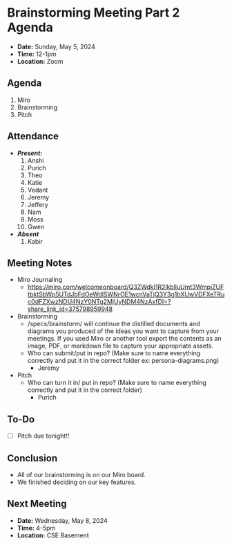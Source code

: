 # Brainstorming Meeting Part 2 Agenda

- **Date:** Sunday, May 5, 2024
- **Time:** 12-1pm
- **Location:** Zoom

## Agenda

1. Miro
2. Brainstorming
3. Pitch

## Attendance

  - ***Present:***
    1. Anshi
    2. Purich
    3. Theo
    4. Katie
    5. Vedant
    6. Jeremy
    7. Jeffery
    8. Nam
    9. Moss
    10. Gwen
  - ***Absent***
    1. Kabir

## Meeting Notes

  - Miro Journaling
      - https://miro.com/welcomeonboard/Q3ZWdkI1R2lkblluUmt3WmpiZUFtbktSbWp5UTdJbFdOeWdlSWNrOE1wcnVaTjQ3Y3g1bXUwVDFXeTRuc0dFZXwzNDU4NzY0NTg2MjUyNDM4NzAxfDI=?share_link_id=375798959948
  - Brainstorming
      - /specs/brainstorm/ will continue the distilled documents and diagrams you produced of the ideas you want to capture from your meetings.  If you used Miro or another tool export the contents as an image, PDF, or markdown file to capture your appropriate assets.
      - Who can submit/put in repo? (Make sure to name everything correctly and put it in the correct folder ex: persona-diagrams.png)
          - Jeremy
  - Pitch
      - Who can turn it in/ put in repo? (Make sure to name everything correctly and put it in the correct folder)
          - Purich

## To-Do

- [ ] Pitch due tonight!!

## Conclusion

- All of our brainstorming is on our Miro board.
- We finished deciding on our key features.

## Next Meeting

- **Date:** Wednesday, May 8, 2024
- **Time:** 4-5pm
- **Location:** CSE Basement
